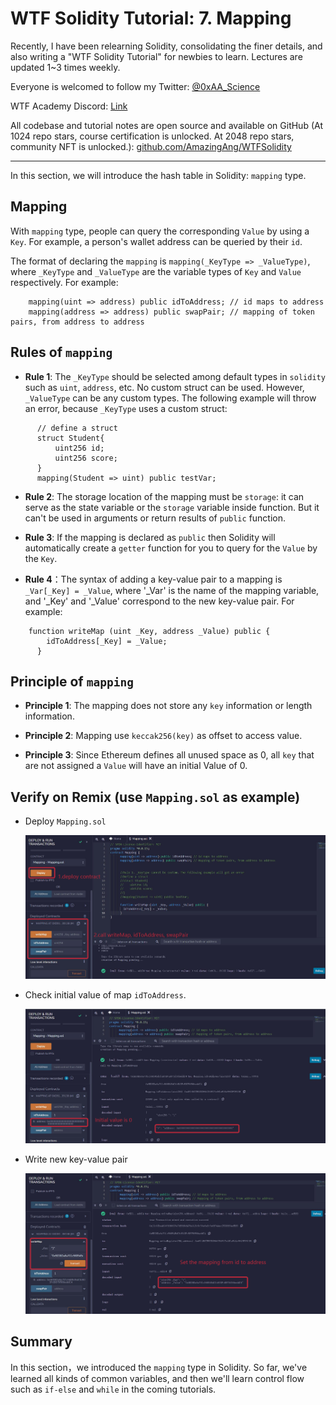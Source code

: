 # WTF Solidity Tutorial: 7. Mapping

Recently, I have been relearning Solidity, consolidating the finer details, and also writing a "WTF Solidity Tutorial" for newbies to learn. Lectures are updated 1~3 times weekly. 

Everyone is welcomed to follow my Twitter: [@0xAA_Science](https://twitter.com/0xAA_Science)

WTF Academy Discord: [Link](https://discord.gg/5akcruXrsk)

All codebase and tutorial notes are open source and available on GitHub (At 1024 repo stars, course certification is unlocked. At 2048 repo stars, community NFT is unlocked.): [github.com/AmazingAng/WTFSolidity](https://github.com/AmazingAng/WTFSolidity)

-----

In this section, we will introduce the hash table in Solidity: `mapping` type.

## Mapping

With `mapping` type, people can query the corresponding `Value` by using a `Key`. For example, a person's wallet address can be queried by their `id`.

The format of declaring the `mapping` is `mapping(_KeyType => _ValueType)`, where `_KeyType` and `_ValueType` are the variable types of `Key` and `Value` respectively. For example:

```solidity
    mapping(uint => address) public idToAddress; // id maps to address
    mapping(address => address) public swapPair; // mapping of token pairs, from address to address
```

## Rules of `mapping`

- **Rule 1**: The `_KeyType` should be selected among default types in `solidity` such as ` uint `, `address`, etc. No custom struct can be used. However, `_ValueType` can be any custom types. The following example will throw an error, because `_KeyType` uses a custom struct:

```solidity
      // define a struct
      struct Student{
          uint256 id;
          uint256 score;
      }
      mapping(Student => uint) public testVar;
```

- **Rule 2**: The storage location of the mapping must be `storage`: it can serve as the state variable or the `storage` variable inside function. But it can't be used in arguments or return results of `public` function.

- **Rule 3**: If the mapping is declared as `public` then Solidity will automatically create a `getter` function for you to query for the `Value` by the `Key`.

- **Rule 4**：The syntax of adding a key-value pair to a mapping is `_Var[_Key] = _Value`, where '_Var' is the name of the mapping variable, and '_Key' and '_Value' correspond to the new key-value pair. For example:

```solidity
    function writeMap (uint _Key, address _Value) public {
        idToAddress[_Key] = _Value;
      }
```

## Principle of `mapping`

- **Principle 1**: The mapping does not store any `key` information or length information.

- **Principle 2**: Mapping use `keccak256(key)` as offset to access value.

- **Principle 3**: Since Ethereum defines all unused space as 0, all `key` that are not assigned a `Value` will have an initial Value of 0.

## Verify on Remix (use `Mapping.sol` as example)

- Deploy `Mapping.sol`

    ![7-1_en](./img/7-1_en.png)

- Check initial value of map `idToAddress`.

    ![7-2_en](./img/7-2_en.png)

- Write new key-value pair

    ![7-3_en](./img/7-3_en.png)



## Summary

In this section，we introduced the `mapping` type in Solidity. So far, we've learned all kinds of common variables, and then we'll learn control flow such as `if-else` and `while` in the coming tutorials.
